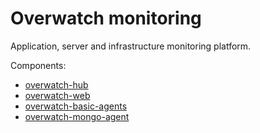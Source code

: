 Overwatch monitoring
====================

Application, server and infrastructure monitoring platform.

Components:

- [overwatch-hub](https://github.com/leadhub-code/overwatch-hub)
- [overwatch-web](https://github.com/leadhub-code/overwatch-web)
- [overwatch-basic-agents](https://github.com/leadhub-code/overwatch-basic-agents)
- [overwatch-mongo-agent](https://github.com/leadhub-code/overwatch-mongo-agent)
